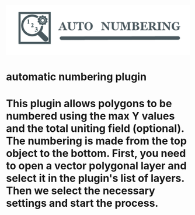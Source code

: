 ![Logo](https://github.com/Alexzander721/Image/blob/main/logo.png)
# automatic numbering plugin
This plugin allows polygons to be numbered using the max Y values and the total uniting field (optional). 
The numbering is made from the top object to the bottom. First, you need to open a vector polygonal layer and select it in the plugin's list of layers. 
Then we select the necessary settings and start the process.
==========================
